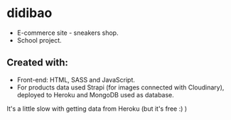 # didibao

- E-commerce site - sneakers shop.
- School project.

## Created with: 
- Front-end: HTML, SASS and JavaScript.
- For products data used Strapi (for images connected with Cloudinary), deployed to Heroku and MongoDB used as database. 

It's a little slow with getting data from Heroku (but it's free :) ) 
